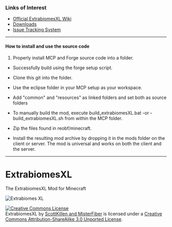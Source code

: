 ### Links of Interest
 - [Official ExtrabiomesXL Wiki](https://github.com/ExtrabiomesXL/ExtrabiomesXL/wiki)
 - [Downloads](http://goo.gl/gxlmm)
 - [Issue Tracking System](https://github.com/ExtrabiomesXL/ExtrabiomesXL/issues)
 
* * *

#### How to install and use the source code ####

1. Properly install MCP and Forge source code into a folder.
- Successfully build using the forge setup script.
- Clone this git into the folder.
- Use the eclipse folder in your MCP setup as your workspace.
- Add "common" and "resources" as linked folders and set both as source folders

- To manually build the mod, execute build_extrabiomesXL.bat -or - build_extrabiomesXL.sh from within the MCP folder.
- Zip the files found in reobf/minecraft.
- Install the resulting mod archive by dropping it in the mods folder on the client or server. The mod is universal and works on both the client and the server.

* * *

ExtrabiomesXL
=============
The ExtrabiomesXL Mod for Minecraft

![Extrabiomes XL](https://raw.github.com/ExtrabiomesXL/extrabiomes-artwork/master/code%20repository/logo.png)

<a rel="license" href="http://creativecommons.org/licenses/by-sa/3.0/deed.en_US"><img alt="Creative Commons License" style="border-width:0" src="http://i.creativecommons.org/l/by-sa/3.0/80x15.png" /></a><br /><span xmlns:dct="http://purl.org/dc/terms/" property="dct:title">ExtrabiomesXL</span> by <a xmlns:cc="http://creativecommons.org/ns#" href="https://github.com/ExtrabiomesXL/ExtrabiomesXL" property="cc:attributionName" rel="cc:attributionURL">ScottKillen and MisterFiber</a> is licensed under a <a rel="license" href="http://creativecommons.org/licenses/by-sa/3.0/deed.en_US">Creative Commons Attribution-ShareAlike 3.0 Unported License</a>.
